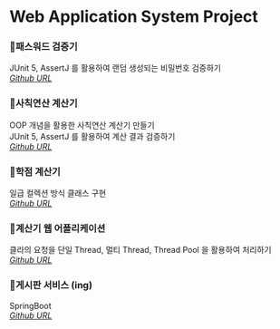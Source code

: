 # Web Application System Project

### 📌패스워드 검증기

JUnit 5, AssertJ 를 활용하여 랜덤 생성되는 비밀번호 검증하기</br>
[_Github URL_](https://github.com/Qussong/project_oop-practice-pw_Java)

### 📌사칙연산 계산기

OOP 개념을 활용한 사칙연산 계산기 만들기</br>
JUnit 5, AssertJ 를 활용하여 계산 결과 검증하기</br>
[_Github URL_](https://github.com/Qussong/project_oop-practice-calculator_Java)

### 📌학점 계산기

일급 컬렉션 방식 클래스 구현</br>
[_Github URL_](https://github.com/Qussong/project_oop-practice-GradeCalculator_Java)

### 📌계산기 웹 어플리케이션

클라의 요청을 단일 Thread, 멀티 Thread, Thread Pool 을 활용하여 처리하기</br>
[_Github URL_](https://github.com/Qussong/project_was-practice-calculator_Java)

### 📌게시판 서비스 (ing)

SpringBoot<br>
[_Github URL_](https://github.com/Qussong/project_NoticeBoard_Java-SpringBoot)

<!--
### 📌

-->